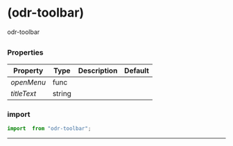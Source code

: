 #  (odr-toolbar)

odr-toolbar


## 



### Properties

| Property | Type | Description | Default |
| -------- | ---- | ----------- | ------- |
| *openMenu* | func |  | 
| *titleText* | string |  | 

### import

```jsx
import  from "odr-toolbar";
```

<hr/>

